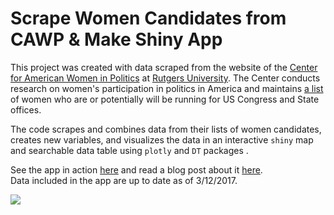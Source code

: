 # Scrape Women Candidates from CAWP & Make Shiny App

This project was created with data scraped from the website of the [Center for American Women in Politics](http://www.cawp.rutgers.edu) at [Rutgers University](https://www.rutgers.edu). The Center conducts research on women's participation in politics in America and maintains [a list](http://cawp.rutgers.edu/buzz-2018-potential-women-candidates-us-congress-and-statewide-elected-executive) of women who are or potentially will be running for US Congress and State offices.

The code scrapes and combines data from their lists of women candidates, creates new variables, and visualizes the data in an interactive `shiny` map and searchable data table using `plotly` and `DT` packages .

See the app in action [here](https://jennylistman.shinyapps.io/WomenCandidates/) and read a blog post about it [here](https://medium.com/@jblistman/an-app-to-search-for-women-running-for-office-in-2018-346f5a013ec9).  
Data included in the app are up to date as of 3/12/2017.

![](https://i.imgur.com/JNoIf9t.gif)

